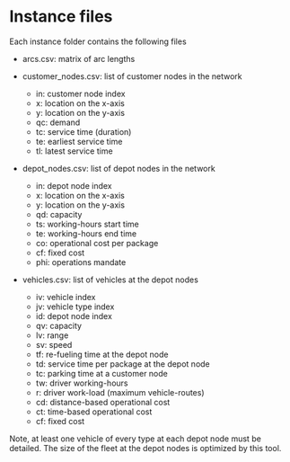 # Instance files

Each instance folder contains the following files

- arcs.csv: matrix of arc lengths

- customer_nodes.csv: list of customer nodes in the network
    - in: customer node index
    - x: location on the x-axis
    - y: location on the y-axis
    - qc: demand
    - tc: service time (duration)
    - te: earliest service time
    - tl: latest service time

- depot_nodes.csv: list of depot nodes in the network
    - in: depot node index
    - x: location on the x-axis
    - y: location on the y-axis
    - qd: capacity
    - ts: working-hours start time
    - te: working-hours end time
    - co: operational cost per package
    - cf: fixed cost
    - phi: operations mandate

- vehicles.csv: list of vehicles at the depot nodes
    - iv: vehicle index
    - jv: vehicle type index
    - id: depot node index
    - qv: capacity
    - lv: range
    - sv: speed
    - tf: re-fueling time at the depot node
    - td: service time per package at the depot node
    - tc: parking time at a customer node
    - tw: driver working-hours
    - r: driver work-load (maximum vehicle-routes)
    - cd: distance-based operational cost
    - ct: time-based operational cost
    - cf: fixed cost

Note, at least one vehicle of every type at each depot node must be detailed. 
The size of the fleet at the depot nodes is optimized by this tool. 

